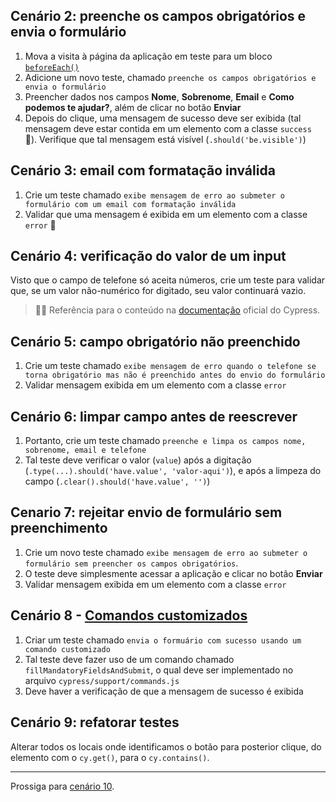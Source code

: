 ## Cenário 2: preenche os campos obrigatórios e envia o formulário

1. Mova a visita à página da aplicação em teste para um bloco [`beforeEach()`](https://docs.cypress.io/guides/core-concepts/writing-and-organizing-tests#Hooks)
2. Adicione um novo teste, chamado `preenche os campos obrigatórios e envia o formulário`
3. Preencher dados nos campos **Nome**, **Sobrenome**, **Email** e **Como podemos te ajudar?**, além de clicar no botão **Enviar**
4. Depois do clique, uma mensagem de sucesso deve ser exibida (tal mensagem deve estar contida em um elemento com a classe `success` 🙊). Verifique que tal mensagem está visível (`.should('be.visible')`)


## Cenário 3: email com formatação inválida

1. Crie um teste chamado `exibe mensagem de erro ao submeter o formulário com um email com formatação inválida`
2. Validar que uma mensagem é exibida em um elemento com a classe `error` 🙊


## Cenário 4: verificação do valor de um input

Visto que o campo de telefone só aceita números, crie um teste para validar que, se um valor não-numérico for digitado, seu valor continuará vazio.

> 👨‍🏫 Referência para o conteúdo na [documentação](https://docs.cypress.io/faq/questions/using-cypress-faq#How-do-I-get-an-input-s-value) oficial do Cypress.


## Cenário 5: campo obrigatório não preenchido

1. Crie um teste chamado `exibe mensagem de erro quando o telefone se torna obrigatório mas não é preenchido antes do envio do formulário`
2. Validar mensagem exibida em um elemento com a classe `error`


## Cenário 6: limpar campo antes de reescrever

1. Portanto, crie um teste chamado `preenche e limpa os campos nome, sobrenome, email e telefone`
2. Tal teste deve verificar o valor (`value`) após a digitação (`.type(...).should('have.value', 'valor-aqui')`), e após a limpeza do campo (`.clear().should('have.value', '')`)


## Cenario 7: rejeitar envio de formulário sem preenchimento

1. Crie um novo teste chamado `exibe mensagem de erro ao submeter o formulário sem preencher os campos obrigatórios`.
2. O teste deve simplesmente acessar a aplicação e clicar no botão **Enviar**
3. Validar mensagem exibida em um elemento com a classe `error`


## Cenário 8 - [Comandos customizados](https://docs.cypress.io/api/cypress-api/custom-commands)

1. Criar um teste chamado `envia o formuário com sucesso usando um comando customizado`
2. Tal teste deve fazer uso de um comando chamado `fillMandatoryFieldsAndSubmit`, o qual deve ser implementado no arquivo `cypress/support/commands.js`
3. Deve haver a verificação de que a mensagem de sucesso é exibida


## Cenário 9: refatorar testes

Alterar todos os locais onde identificamos o botão para posterior clique, do elemento com o `cy.get()`, para o `cy.contains()`.


___

Prossiga para [cenário 10](./03.md).